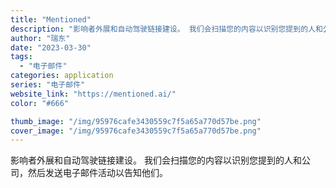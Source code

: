 ```yaml
---
title: "Mentioned"
description: "影响者外展和自动驾驶链接建设。 我们会扫描您的内容以识别您提到的人和公司，然后发送电子邮件活动以告知他们。"
author: "瑞东"
date: "2023-03-30"
tags:
  - "电子邮件"
categories: application
series: "电子邮件"
website_link: "https://mentioned.ai/"
color: "#666"

thumb_image: "/img/95976cafe3430559c7f5a65a770d57be.png"
cover_image: "/img/95976cafe3430559c7f5a65a770d57be.png"
---
```


影响者外展和自动驾驶链接建设。 我们会扫描您的内容以识别您提到的人和公司，然后发送电子邮件活动以告知他们。
